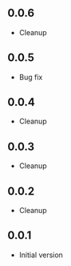 ## 0.0.6

-   Cleanup

## 0.0.5

-   Bug fix

## 0.0.4

-   Cleanup

## 0.0.3

-   Cleanup

## 0.0.2

-   Cleanup

## 0.0.1

-   Initial version
